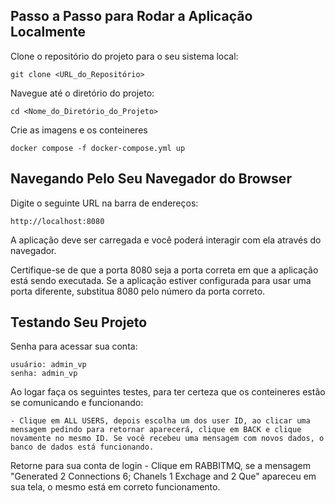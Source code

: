 ## Passo a Passo para Rodar a Aplicação Localmente

Clone o repositório do projeto para o seu sistema local:

    git clone <URL_do_Repositório>

Navegue até o diretório do projeto:

    cd <Nome_do_Diretório_do_Projeto>

Crie as imagens e os conteineres

    docker compose -f docker-compose.yml up

## Navegando Pelo Seu Navegador do Browser

Digite o seguinte URL na barra de endereços:

    http://localhost:8080

A aplicação deve ser carregada e você poderá interagir com ela através do navegador.

Certifique-se de que a porta 8080 seja a porta correta em que a aplicação está sendo executada. Se a aplicação estiver configurada para usar uma porta diferente, substitua 8080 pelo número da porta correto.

## Testando Seu Projeto

Senha para acessar sua conta:

    usuário: admin_vp
    senha: admin_vp

Ao logar faça os seguintes testes, para ter certeza que os conteineres estão se comunicando e funcionando:

    - Clique em ALL USERS, depois escolha um dos user ID, ao clicar uma mensagem pedindo para retornar aparecerá, clique em BACK e clique novamente no mesmo ID. Se você recebeu uma mensagem com novos dados, o banco de dados está funcionando.

Retorne para sua conta de login
    - Clique em RABBITMQ, se a mensagem "Generated 2 Connections 6; Chanels 1 Exchage and 2 Que" apareceu em sua tela, o mesmo está em correto funcionamento.


